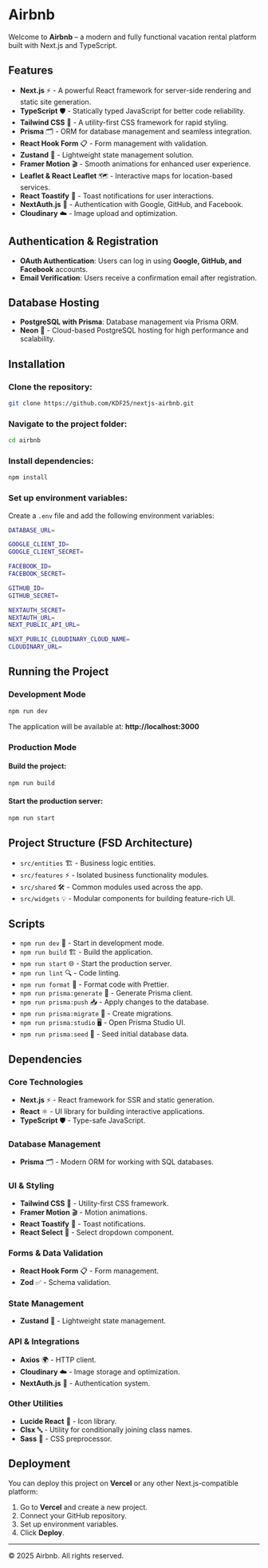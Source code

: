 # Airbnb

Welcome to **Airbnb** – a modern and fully functional vacation rental platform built with Next.js and TypeScript.

## Features

- **Next.js** ⚡ - A powerful React framework for server-side rendering and static site generation.
- **TypeScript** 🛡️ - Statically typed JavaScript for better code reliability.
- **Tailwind CSS** 🎨 - A utility-first CSS framework for rapid styling.
- **Prisma** 🗂️ - ORM for database management and seamless integration.
- **React Hook Form** 📋 - Form management with validation.
- **Zustand** 🔧 - Lightweight state management solution.
- **Framer Motion** 🎬 - Smooth animations for enhanced user experience.
- **Leaflet & React Leaflet** 🗺️ - Interactive maps for location-based services.
- **React Toastify** 🔔 - Toast notifications for user interactions.
- **NextAuth.js** 🔑 - Authentication with Google, GitHub, and Facebook.
- **Cloudinary** ☁️ - Image upload and optimization.

## Authentication & Registration

- **OAuth Authentication**: Users can log in using **Google, GitHub, and Facebook** accounts.
- **Email Verification**: Users receive a confirmation email after registration.

## Database Hosting

- **PostgreSQL with Prisma**: Database management via Prisma ORM.
- **Neon** 🚀 - Cloud-based PostgreSQL hosting for high performance and scalability.

## Installation

### Clone the repository:
```sh
git clone https://github.com/KDF25/nextjs-airbnb.git
```

### Navigate to the project folder:
```sh
cd airbnb
```

### Install dependencies:
```sh
npm install
```

### Set up environment variables:
Create a `.env` file and add the following environment variables:
```sh
DATABASE_URL=

GOOGLE_CLIENT_ID=
GOOGLE_CLIENT_SECRET=

FACEBOOK_ID=
FACEBOOK_SECRET=

GITHUB_ID=
GITHUB_SECRET=

NEXTAUTH_SECRET=
NEXTAUTH_URL=
NEXT_PUBLIC_API_URL=

NEXT_PUBLIC_CLOUDINARY_CLOUD_NAME=
CLOUDINARY_URL=
```

## Running the Project

### Development Mode
```sh
npm run dev
```
The application will be available at: **http://localhost:3000**

### Production Mode

#### Build the project:
```sh
npm run build
```

#### Start the production server:
```sh
npm run start
```

## Project Structure (FSD Architecture)

- `src/entities` 🏗️ - Business logic entities.
- `src/features` ⚡ - Isolated business functionality modules.
- `src/shared` 🛠️ - Common modules used across the app.
- `src/widgets` 💡 - Modular components for building feature-rich UI.

## Scripts

- `npm run dev` 🚀 - Start in development mode.
- `npm run build` 🏗️ - Build the application.
- `npm run start` 🌐 - Start the production server.
- `npm run lint` 🔍 - Code linting.
- `npm run format` 🧹 - Format code with Prettier.
- `npm run prisma:generate` 🔄 - Generate Prisma client.
- `npm run prisma:push` 📥 - Apply changes to the database.
- `npm run prisma:migrate` 📜 - Create migrations.
- `npm run prisma:studio` 🖥️ - Open Prisma Studio UI.
- `npm run prisma:seed` 🌱 - Seed initial database data.

## Dependencies

### Core Technologies
- **Next.js** ⚡ - React framework for SSR and static generation.
- **React** ⚛️ - UI library for building interactive applications.
- **TypeScript** 🛡️ - Type-safe JavaScript.

### Database Management
- **Prisma** 🗂️ - Modern ORM for working with SQL databases.

### UI & Styling
- **Tailwind CSS** 🎨 - Utility-first CSS framework.
- **Framer Motion** 🎬 - Motion animations.
- **React Toastify** 🔔 - Toast notifications.
- **React Select** 🔽 - Select dropdown component.

### Forms & Data Validation
- **React Hook Form** 📋 - Form management.
- **Zod** ✅ - Schema validation.

### State Management
- **Zustand** 🔧 - Lightweight state management.

### API & Integrations
- **Axios** 🌍 - HTTP client.
- **Cloudinary** ☁️ - Image storage and optimization.
- **NextAuth.js** 🔑 - Authentication system.

### Other Utilities
- **Lucide React** 🎨 - Icon library.
- **Clsx** 🔤 - Utility for conditionally joining class names.
- **Sass** 💅 - CSS preprocessor.

## Deployment

You can deploy this project on **Vercel** or any other Next.js-compatible platform:

1. Go to **Vercel** and create a new project.
2. Connect your GitHub repository.
3. Set up environment variables.
4. Click **Deploy**.

---

© 2025 Airbnb. All rights reserved.

